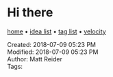 # Hi there

[home](../index.md) • [idea list](../ideas.md) • [tag list](../tags.md) • [velocity](../velocity.md)

Created: 2018-07-09 05:23 PM  
Modified: 2018-07-09 05:23 PM  
Author: Matt Reider  
Tags:   

